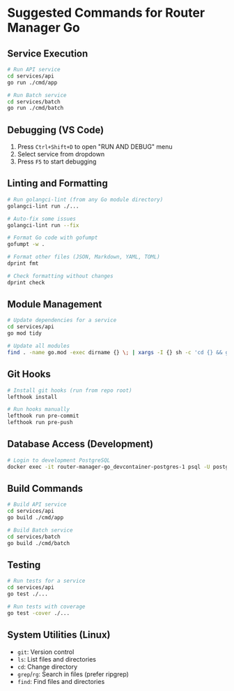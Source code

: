 # Suggested Commands for Router Manager Go

## Service Execution

```bash
# Run API service
cd services/api
go run ./cmd/app

# Run Batch service  
cd services/batch
go run ./cmd/batch
```

## Debugging (VS Code)

1. Press `Ctrl+Shift+D` to open "RUN AND DEBUG" menu
2. Select service from dropdown
3. Press `F5` to start debugging

## Linting and Formatting

```bash
# Run golangci-lint (from any Go module directory)
golangci-lint run ./...

# Auto-fix some issues
golangci-lint run --fix

# Format Go code with gofumpt
gofumpt -w .

# Format other files (JSON, Markdown, YAML, TOML)
dprint fmt

# Check formatting without changes
dprint check
```

## Module Management

```bash
# Update dependencies for a service
cd services/api
go mod tidy

# Update all modules
find . -name go.mod -exec dirname {} \; | xargs -I {} sh -c 'cd {} && go mod tidy'
```

## Git Hooks

```bash
# Install git hooks (run from repo root)
lefthook install

# Run hooks manually
lefthook run pre-commit
lefthook run pre-push
```

## Database Access (Development)

```bash
# Login to development PostgreSQL
docker exec -it router-manager-go_devcontainer-postgres-1 psql -U postgres -d router_manager
```

## Build Commands

```bash
# Build API service
cd services/api
go build ./cmd/app

# Build Batch service
cd services/batch
go build ./cmd/batch
```

## Testing

```bash
# Run tests for a service
cd services/api
go test ./...

# Run tests with coverage
go test -cover ./...
```

## System Utilities (Linux)

- `git`: Version control
- `ls`: List files and directories
- `cd`: Change directory
- `grep`/`rg`: Search in files (prefer ripgrep)
- `find`: Find files and directories
